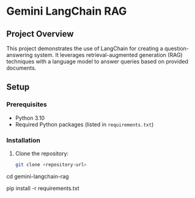 # Gemini LangChain RAG

## Project Overview
This project demonstrates the use of LangChain for creating a question-answering system. It leverages retrieval-augmented generation (RAG) techniques with a language model to answer queries based on provided documents.

## Setup

### Prerequisites
- Python 3.10
- Required Python packages (listed in `requirements.txt`)

### Installation
1. Clone the repository:
   ```bash
   git clone <repository-url>

   
cd gemini-langchain-rag

pip install -r requirements.txt
